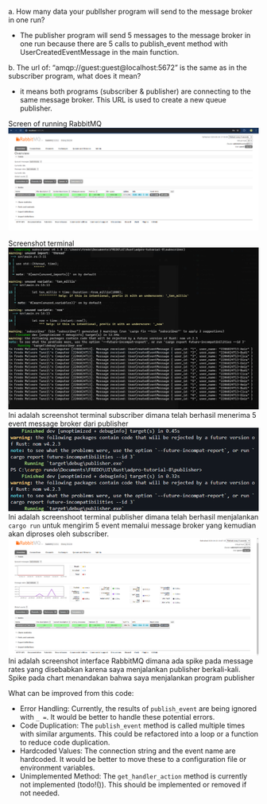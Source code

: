 a. How many data your publlsher program will send to the message broker in one run?
- The publisher program will send 5 messages to the message broker in one run because there are 5 calls to publish_event method with UserCreatedEventMessage in the main function.

b. The url of: “amqp://guest:guest@localhost:5672” is the same as in the subscriber program, what does it mean?
- it means both programs (subscriber & publisher) are connecting to the same message broker. This URL is used to create a new queue publisher.

Screen of running RabbitMQ
![Screen of running RabbitMQ](img/image.png)

Screenshot terminal
![alt text](img/image-2.png)
Ini adalah screenshot terminal subscriber dimana telah berhasil menerima 5 event message broker dari publisher
![alt text](img/image-1.png)
Ini adalah screenshoot terminal publisher dimana telah berhasil menjalankan `cargo run` untuk mengirim 5 event memalui message broker yang kemudian akan diproses oleh subscriber.
![alt text](img/image-3.png)
Ini adalah screenshot interface RabbitMQ dimana ada spike pada message rates yang disebabkan karena saya menjalankan publisher berkali-kali. Spike pada chart menandakan bahwa saya menjalankan program publisher

What can be improved from this code:
- Error Handling: Currently, the results of `publish_event` are being ignored with `_ =`. It would be better to handle these potential errors.
- Code Duplication: The `publish_event` method is called multiple times with similar arguments. This could be refactored into a loop or a function to reduce code duplication.
- Hardcoded Values: The connection string and the event name are hardcoded. It would be better to move these to a configuration file or environment variables.
- Unimplemented Method: The `get_handler_action` method is currently not implemented (todo!()). This should be implemented or removed if not needed.